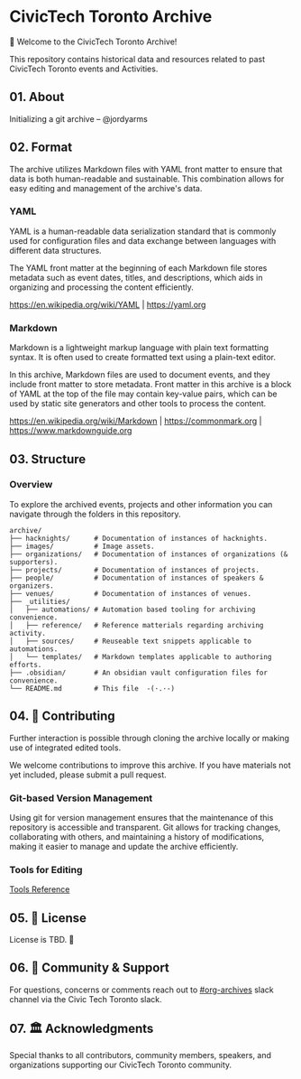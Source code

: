 # CivicTech Toronto Archive

👋 Welcome to the CivicTech Toronto Archive!

This repository contains historical data and resources related to past CivicTech Toronto events and Activities.

## 01. About

Initializing a git archive – @jordyarms

## 02. Format

The archive utilizes Markdown files with YAML front matter to ensure that data is both human-readable and sustainable. This combination allows for easy editing and management of the archive's data.

### YAML

YAML is a human-readable data serialization standard that is commonly used for configuration files and data exchange between languages with different data structures.

The YAML front matter at the beginning of each Markdown file stores metadata such as event dates, titles, and descriptions, which aids in organizing and processing the content efficiently.

https://en.wikipedia.org/wiki/YAML | https://yaml.org

### Markdown

Markdown is a lightweight markup language with plain text formatting syntax. It is often used to create formatted text using a plain-text editor.

In this archive, Markdown files are used to document events, and they include front matter to store metadata. Front matter in this archive is a block of YAML at the top of the file may contain key-value pairs, which can be used by static site generators and other tools to process the content.

https://en.wikipedia.org/wiki/Markdown | https://commonmark.org | https://www.markdownguide.org

## 03. Structure

### Overview

To explore the archived events, projects and other information you can navigate through the folders in this repository.

```
archive/
├── hacknights/      # Documentation of instances of hacknights.
├── images/          # Image assets.
├── organizations/   # Documentation of instances of organizations (& supporters).
├── projects/        # Documentation of instances of projects.
├── people/          # Documentation of instances of speakers & organizers.
├── venues/          # Documentation of instances of venues.
├── _utilities/
│   ├── automations/ # Automation based tooling for archiving convenience.
│   ├── reference/   # Reference matterials regarding archiving activity.
│   ├── sources/     # Reuseable text snippets applicable to automations.
│   └── templates/   # Markdown templates applicable to authoring efforts.
├── .obsidian/       # An obsidian vault configuration files for convenience.
└── README.md        # This file  -(·.·-)
```

## 04. 🤝 Contributing

Further interaction is possible through cloning the archive locally or making use of integrated edited tools.

We welcome contributions to improve this archive. If you have materials not yet included, please submit a pull request.

### Git-based Version Management

Using git for version management ensures that the maintenance of this repository is accessible and transparent. Git allows for tracking changes, collaborating with others, and maintaining a history of modifications, making it easier to manage and update the archive efficiently.

### Tools for Editing

[Tools Reference](_utilities/reference/tools_reference.md)

## 05. 📜 License

License is TBD. 👀

## 06. 💬 Community & Support

For questions, concerns or comments reach out to [\#org-archives](https://civictechto.slack.com/archives/C08A7SC2TC2) slack channel via the Civic Tech Toronto slack.

## 07. 🏛️ Acknowledgments

Special thanks to all contributors, community members, speakers, and organizations supporting our CivicTech Toronto community.
